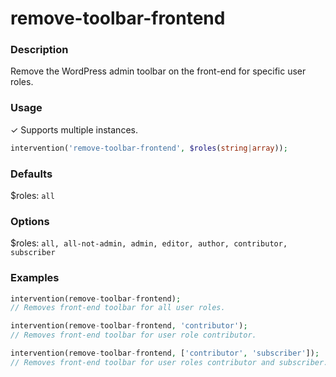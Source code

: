 # remove-toolbar-frontend

### Description
Remove the WordPress admin toolbar on the front-end for specific user roles.

### Usage
&#10003; Supports multiple instances.
```php
intervention('remove-toolbar-frontend', $roles(string|array));
```

### Defaults
$roles: `all`

### Options
$roles:  `all, all-not-admin, admin, editor, author, contributor, subscriber`

### Examples
```php
intervention(remove-toolbar-frontend);
// Removes front-end toolbar for all user roles.

intervention(remove-toolbar-frontend, 'contributor');
// Removes front-end toolbar for user role contributor.

intervention(remove-toolbar-frontend, ['contributor', 'subscriber']);
// Removes front-end toolbar for user roles contributor and subscriber.
```
